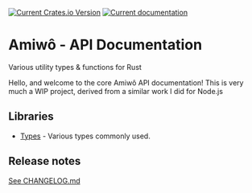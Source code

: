 [![Current Crates.io Version](https://img.shields.io/crates/v/amiwo.svg)](https://crates.io/crates/amiwo)
[![Current documentation](https://docs.rs/amiwo/badge.svg)](https://docs.rs/amiwo/)

# Amiwô - API Documentation
Various utility types &amp; functions for Rust

Hello, and welcome to the core Amiwô API documentation!
This is very much a WIP project, derived from a similar work I did for Node.js

## Libraries
- [Types](/types) - Various types commonly used.

## Release notes
[See CHANGELOG.md](./CHANGELOG.md)